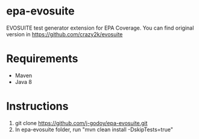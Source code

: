 # epa-evosuite
EVOSUITE test generator extension for EPA Coverage. You can find original version in https://github.com/crazy2k/evosuite

# Requirements
- Maven
- Java 8

# Instructions
1) git clone https://github.com/j-godoy/epa-evosuite.git
2) In epa-evosuite folder, run "mvn clean install -DskipTests=true"
